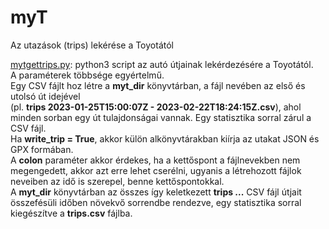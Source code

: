 # myT
Az utazások (trips) lekérése a Toyotától

[mytgettrips.py](https://github.com/koltayk/myT/blob/main/mytgettrips.py): python3 script az autó útjainak lekérdezésére a Toyotától. 
<br>A paraméterek többsége egyértelmű. 
<br>Egy CSV fájlt hoz létre a **myt_dir** könyvtárban, a fájl nevében az első és utolsó út idejével <br>(pl. **trips 2023-01-25T15:00:07Z - 2023-02-22T18:24:15Z.csv**), ahol minden sorban egy út tulajdonságai vannak. 
Egy statisztika sorral zárul a CSV fájl.
<br>Ha **write_trip = True**, akkor külön alkönyvtárakban kiírja az utakat JSON és GPX formában.
<br>A **colon** paraméter akkor érdekes, ha a kettőspont a fájlnevekben nem megengedett, akkor azt erre lehet cserélni, ugyanis a létrehozott fájlok neveiben az idő is szerepel, benne kettőspontokkal.
<br>A **myt_dir** könyvtárban az összes így keletkezett **trips ...** CSV fájl útjait összefésüli időben növekvő sorrendbe rendezve, egy statisztika sorral kiegészítve a **trips.csv** fájlba.
